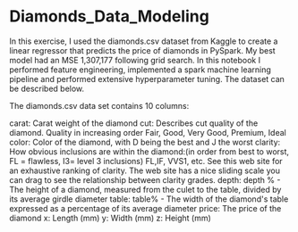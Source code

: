 # Diamonds_Data_Modeling
In this exercise, I used the diamonds.csv dataset from Kaggle to create a linear regressor that predicts the price of diamonds in PySpark. My best model had an  MSE  1,307,177 following grid search. In this notebook I performed feature engineering, implemented a spark machine learning pipeline and performed extensive hyperparameter tuning. The dataset can be described below.

The diamonds.csv data set contains 10 columns:

carat: Carat weight of the diamond
cut: Describes cut quality of the diamond. Quality in increasing order Fair, Good, Very Good, Premium, Ideal
color: Color of the diamond, with D being the best and J the worst
clarity: How obvious inclusions are within the diamond:(in order from best to worst, FL = flawless, I3= level 3 inclusions) FL,IF, VVS1, etc. See this web site for an exhaustive ranking of clarity. The web site has a nice sliding scale you can drag to see the relationship between clarity grades.
depth: depth % - The height of a diamond, measured from the culet to the table, divided by its average girdle diameter
table: table% - The width of the diamond's table expressed as a percentage of its average diameter
price: The price of the diamond
x: Length (mm)
y: Width (mm)
z: Height (mm)
